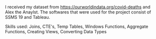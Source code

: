 I received my dataset from https://ourworldindata.org/covid-deaths and Alex the Anaylst. The softwares that were used for the project consist of SSMS 19 and Tableau. 

Skills used: Joins, CTE's, Temp Tables, Windows Functions, Aggregate Functions, Creating Views, Converting Data Types
